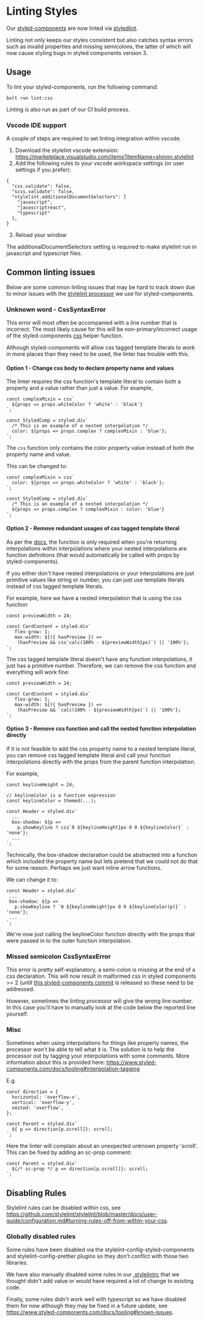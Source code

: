 # Linting Styles

Our [styled-components](https://www.styled-components.com) are now linted via [styledlint](https://stylelint.io/).

Linting not only keeps our styles consistent but also catches syntax errors such as invalid properties and missing semicolons, the latter of which will now cause styling bugs in styled components version 3.

## Usage

To lint your styled-components, run the following command:

```
bolt run lint:css
```

Linting is also run as part of our CI build process.

### Vscode IDE support

A couple of steps are required to set linting integration within vscode.

1. Download the stylelint vscode extension: https://marketplace.visualstudio.com/items?itemName=shinnn.stylelint
2. Add the following rules to your vscode workspace settings (or user settings if you prefer):
```
{
  "css.validate": false,
  "scss.validate": false,
  "stylelint.additionalDocumentSelectors": [
    "javascript",
    "javascriptreact",
    "typescript"
  ],
}
```
3. Reload your window

The additionalDocumentSelectors setting is required to make stylelint run in javascript and typescript files.

## Common linting issues

Below are some common linting issues that may be hard to track down due to minor issues with the [stylelint processor](https://github.com/styled-components/stylelint-processor-styled-components) we use for styled-components.

### Unknown word - CssSyntaxError

This error will most often be accompanied with a line number that is incorrect. The most likely cause for this will be non-primary/incorrect usage of the styled-components [css](https://www.styled-components.com/docs/api#css) helper function. 

Although styled-components will allow css tagged template literals to work in more places than they need to be used, the linter has trouble with this.

#### Option 1 - Change css body to declare property name and values
The linter requires the css function's template literal to contain both a property and a value rather than just a value.
For example,

```
const complexMixin = css`
  ${props => props.whiteColor ? 'white' : 'black'}
`;

const StyledComp = styled.div`
  /* This is an example of a nested interpolation */
  color: ${props => props.complex ? complexMixin : 'blue'};
`;
```

The `css` function only contains the color property value instead of both the property name and value.

This can be changed to:

```
const complexMixin = css`
  color: ${props => props.whiteColor ? 'white' : 'black'};
`;

const StyledComp = styled.div`
  /* This is an example of a nested interpolation */
  ${props => props.complex ? complexMixin : color: 'blue'}
`;
```

#### Option 2 - Remove redundant usages of css tagged template literal

As per the [docs](https://www.styled-components.com/docs/api#css), the function is only required when you're returning interpolations within interpolations where your nested interpolations are function definitions (that would automatically be called with props by styled-components).

If you either don't have nested interpolations or your interpolations are just primitive values like string or number, you can just use template literals instead of css tagged template literals.

For example, here we have a nested interpolation that is using the css function:

```
const previewWidth = 24;

const CardContent = styled.div`
   flex-grow: 1;
   max-width: ${({ hasPreview }) =>
    (hasPreview && css`calc(100% - ${previewWidth}px)`) || '100%'};
`;
```

The css tagged template literal doesn't have any function interpolations, it just has a primitive number.
Therefore, we can remove the css function and everything will work fine:

```
const previewWidth = 24;

const CardContent = styled.div`
   flex-grow: 1;
   max-width: ${({ hasPreview }) =>
    (hasPreview && `calc(100% - ${previewWidth}px)`) || '100%'};
`;
```

#### Option 3 - Remove css function and call the nested function interpolation directly

If it is not feasible to add the css property name to a nested template literal, you can remove css tagged template literal and call your function interpolations directly with the props from the parent function interpolation.

For example,

```
const keylineHeight = 24;

// keylineColor is a function expression
const keylineColor = themed(...);

const Header = styled.div`
  ...
  box-shadow: ${p =>
    p.showKeyline ? css`0 ${keylineHeight}px 0 0 ${keylineColor}` : 'none'};
  ...
`;
 ```

 Technically, the box-shadow declaration could be abstracted into a function which included the property name but lets pretend that we could not do that for some reason. Perhaps we just want inline arrow functions.

 We can change it to:

 ```
const Header = styled.div`
  ...
  box-shadow: ${p =>
    p.showKeyline ? `0 ${keylineHeight}px 0 0 ${keylineColor(p)}` : 'none'};
  ...
`;
 ```

 We're now just calling the keylineColor function directly with the props that were passed in to the outer function interpolation.


###  Missed semicolon CssSyntaxError

This error is pretty self-explanatory, a semi-colon is missing at the end of a css declaration. This will now result in malformed css in styled components >= 2 (until [this styled-components commit](https://github.com/styled-components/styled-components/commit/0fb244f9ac41505801ad817d89794ade355201af) is released so these need to be addressed.

However, sometimes the linting processor will give the wrong line number. In this case you'll have to manually look at the code below the reported line yourself.

### Misc

Sometimes when using interpolations for things like property names, the processor won't be able to tell what it is. The solution is to help the processor out by tagging your interpolations with some comments. More information about this is provided here: https://www.styled-components.com/docs/tooling#interpolation-tagging

E.g.

```
const direction = {
  horizontal: 'overflow-x',
  vertical: 'overflow-y',
  nested: 'overflow',
};

const Parent = styled.div`
  ${ p => direction[p.scroll]}: scroll;
`;
```

Here the linter will complain about an unexpected unknown property 'scroll'.
This can be fixed by adding an sc-prop comment:

```
const Parent = styled.div`
  ${/* sc-prop */ p => direction[p.scroll]}: scroll;
`;
```

## Disabling Rules

Stylelint rules can be disabled within css, see https://github.com/stylelint/stylelint/blob/master/docs/user-guide/configuration.md#turning-rules-off-from-within-your-css.

### Globally disabled rules

Some rules have been disabled via the stylelint-config-styled-components and stylelint-config-prettier plugins so they don't conflict with those two libraries.

We have also manually disabled some rules in our [.stylelintrc](../../.stylelintrc) that we thought didn't add value or would have required a lot of change to existing code.

Finally, some rules didn't work well with typescript so we have disabled them for now although they may be fixed in a future update, see https://www.styled-components.com/docs/tooling#known-issues.

